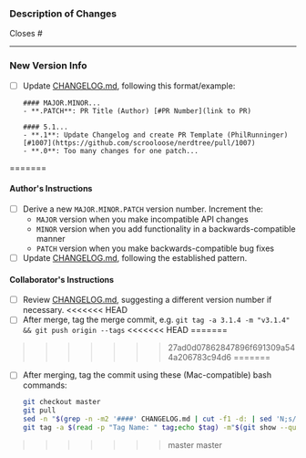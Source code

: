 ### Description of Changes
Closes #    <!-- Enter the issue number this PR addresses. If none, remove this line. -->


---
### New Version Info

- [ ] Update [CHANGELOG.md](https://github.com/scrooloose/nerdtree/blob/master/CHANGELOG.md), following this format/example:
    ```
    #### MAJOR.MINOR...
    - **.PATCH**: PR Title (Author) [#PR Number](link to PR)

    #### 5.1...
    - **.1**: Update Changelog and create PR Template (PhilRunninger) [#1007](https://github.com/scrooloose/nerdtree/pull/1007)
    - **.0**: Too many changes for one patch...
    ```
=======
#### Author's Instructions
- [ ] Derive a new `MAJOR.MINOR.PATCH` version number. Increment the:
    - `MAJOR` version when you make incompatible API changes
    - `MINOR` version when you add functionality in a backwards-compatible manner
    - `PATCH` version when you make backwards-compatible bug fixes
- [ ] Update [CHANGELOG.md](https://github.com/scrooloose/nerdtree/blob/master/CHANGELOG.md), following the established pattern.
#### Collaborator's Instructions
- [ ] Review [CHANGELOG.md](https://github.com/scrooloose/nerdtree/blob/master/CHANGELOG.md), suggesting a different version number if necessary.
<<<<<<< HEAD
- [ ] After merge, tag the merge commit, e.g. `git tag -a 3.1.4 -m "v3.1.4" && git push origin --tags`
<<<<<<< HEAD
=======
>>>>>>> 27ad0d07862847896f691309a544a206783c94d6
=======
- [ ] After merging, tag the commit using these (Mac-compatible) bash commands:
    ```bash
    git checkout master
    git pull
    sed -n "$(grep -n -m2 '####' CHANGELOG.md | cut -f1 -d: | sed 'N;s/\n/,/')p" CHANGELOG.md | sed '$d'
    git tag -a $(read -p "Tag Name: " tag;echo $tag) -m"$(git show --quiet --pretty=%s)";git push origin --tags
    ```
>>>>>>> master
>>>>>>> master
